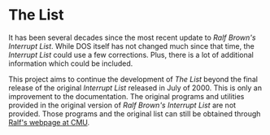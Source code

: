 # The List

It has been several decades since the most recent update to *Ralf Brown's Interrupt List*.
While DOS itself has not changed much since that time, the _Interrupt List_ could use a
few corrections. Plus, there is a lot of additional information which could be included.

This project aims to continue the development of _The List_ beyond the final release of
the original _Interrupt List_ released in July of 2000. This is only an improvement to
the documentation. The original programs and utilities provided in the original version
of _Ralf Brown's Interrupt List_ are not provided. Those programs and the original list
can still be obtained through [Ralf's webpage at CMU](http://www.cs.cmu.edu/~ralf/).

